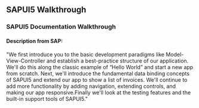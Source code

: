 ## SAPUI5 Walkthrough

### SAPUI5 Documentation Walkthrough

#### Description from SAP:
"We first introduce you to the basic development paradigms like Model-View-Controller and establish a best-practice structure of our application. We'll do this along the classic example of “Hello World” and start a new app from scratch. Next, we'll introduce the fundamental data binding concepts of SAPUI5 and extend our app to show a list of invoices. We'll continue to add more functionality by adding navigation, extending controls, and making our app responsive.Finally we'll look at the testing features and the built-in support tools of SAPUI5."
